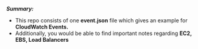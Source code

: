**_Summary:_**



  - This repo consists of one **event.json** file which gives an example for **CloudWatch Events.**
  - Additionally, you would be able to find important notes regarding **EC2, EBS, Load Balancers**
